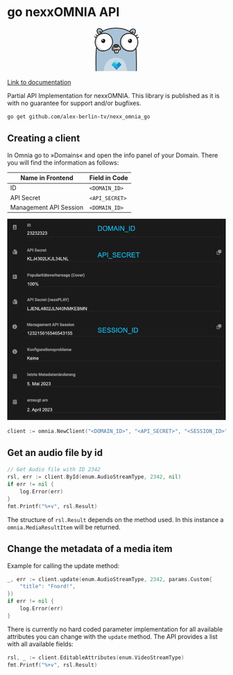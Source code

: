 # go nexxOMNIA API

<p align="center">
  <img src="misc/logo.png" height="100px"/>
</p>

[Link to documentation](https://pkg.go.dev/github.com/alex-berlin-tv/gomnia)

Partial API Implementation for nexxOMNIA. This library is published as it is with no guarantee for support and/or bugfixes.

```sh
go get github.com/alex-berlin-tv/nexx_omnia_go
```


## Creating a client

In Omnia go to »Domains« and open the info panel of your Domain. There you will find the information as follows:

| Name in Frontend       | Field in Code  |
|------------------------|----------------|
| ID                     | `<DOMAIN_ID>`  |
| API Secret             | `<API_SECRET>` |
| Management API Session | `<DOMAIN_ID>`  |

![Location of the fields in the domain information, see table above](misc/key_source.png)

```go
client := omnia.NewClient("<DOMAIN_ID>", "<API_SECRET>", "<SESSION_ID>")
```


## Get an audio file by id

```go
// Get Audio file with ID 2342
rsl, err := client.ById(enum.AudioStreamType, 2342, nil)
if err != nil {
    log.Error(err)
}
fmt.Printf("%+v", rsl.Result)
```

The structure of `rsl.Result` depends on the method used. In this instance a `omnia.MediaResultItem` will be returned.


## Change the metadata of a media item

Example for calling the update method:
```go
_, err := client.update(enum.AudioStreamType, 2342, params.Custom{
    "title": "Fnord!",
})
if err != nil {
    log.Error(err)
}
```

There is currently no hard coded parameter implementation for all available attributes you can change with the `update` method. The API provides a list with all available fields:

```go
rsl, _ := client.EditableAttributes(enum.VideoStreamType)
fmt.Printf("%+v", rsl.Result)
```
